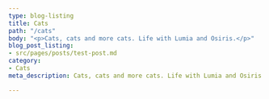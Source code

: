 ```yaml
---
type: blog-listing
title: Cats
path: "/cats"
body: "<p>Cats, cats and more cats. Life with Lumia and Osiris.</p>"
blog_post_listing:
- src/pages/posts/test-post.md
category:
- Cats
meta_description: Cats, cats and more cats. Life with Lumia and Osiris.

---
```

